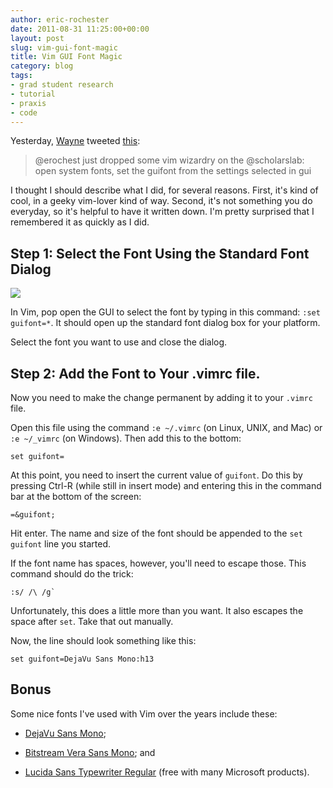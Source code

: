 ```yaml
---
author: eric-rochester
date: 2011-08-31 11:25:00+00:00
layout: post
slug: vim-gui-font-magic
title: Vim GUI Font Magic
category: blog
tags:
- grad student research
- tutorial
- praxis
- code
---
```


Yesterday, [Wayne](http://www.scholarslab.org/contributors/wsg4w/) tweeted [this](http://twitter.com/#!/wayne_graham/status/108550158442184704):



> @erochest just dropped some vim wizardry on the @scholarslab: open system fonts, set the guifont from the settings selected in gui



I thought I should describe what I did, for several reasons. First, it's kind of cool, in a geeky vim-lover kind of way. Second, it's not something you do everyday, so it's helpful to have it written down. I'm pretty surprised that I remembered it as quickly as I did.



## Step 1: Select the Font Using the Standard Font Dialog



[![](http://static.scholarslab.org/wp-content/uploads/2011/08/Screen-shot-2011-08-31-at-10.32.05-AM-300x239.png)](http://www.scholarslab.org/praxis-program/vim-gui-font-magic/attachment/screen-shot-2011-08-31-at-10-32-05-am/)

In Vim, pop open the GUI to select the font by typing in this command: `:set guifont=*`. It should open up the standard font dialog box for your platform.

Select the font you want to use and close the dialog.



## Step 2: Add the Font to Your .vimrc file.



Now you need to make the change permanent by adding it to your `.vimrc` file.

Open this file using the command `:e ~/.vimrc` (on Linux, UNIX, and Mac) or `:e ~/_vimrc` (on Windows). Then add this to the bottom:


```
set guifont=
```


At this point, you need to insert the current value of `guifont`. Do this by pressing Ctrl-R (while still in insert mode) and entering this in the command bar at the bottom of the screen:


```
=&guifont;
```


Hit enter. The name and size of the font should be appended to the `set guifont` line you started.

If the font name has spaces, however, you'll need to escape those. This command should do the trick:



```
:s/ /\ /g`
```



Unfortunately, this does a little more than you want. It also escapes the space after `set`. Take that out manually.

Now, the line should look something like this:



```
set guifont=DejaVu Sans Mono:h13
```





## Bonus



Some nice fonts I've used with Vim over the years include these:





  * [DejaVu Sans Mono](http://dejavu-fonts.org/wiki/Main_Page);


  * [Bitstream Vera Sans Mono](http://ftp.gnome.org/pub/GNOME/sources/ttf-bitstream-vera/1.10/); and


  * [Lucida Sans Typewriter Regular](http://www.microsoft.com/typography/fonts/font.aspx?FMID=630) (free with many Microsoft products).
